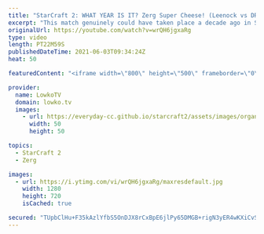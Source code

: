 ```yaml
---
title: "StarCraft 2: WHAT YEAR IS IT? Zerg Super Cheese! (Leenock vs DRG)"
excerpt: "This match genuinely could have taken place a decade ago in StarCraft 2. In this best-of-3 series of Zerg versus Zerg I cast an extremely aggressive series between Leenock and DRG.  Support my work on Patreon: http://www.patreon.com/lowkotv Become a YouTube member: https://lowko.tv/join  My second channel:"
originalUrl: https://youtube.com/watch?v=wrQH6jgxaRg
type: video
length: PT22M59S
publishedDateTime: 2021-06-03T09:34:24Z
heat: 50

featuredContent: "<iframe width=\"800\" height=\"500\" frameborder=\"0\" src=\"https://www.youtube.com/embed/wrQH6jgxaRg\" allow=\"accelerometer; autoplay; encrypted-media; gyroscope; picture-in-picture\" allowfullscreen></iframe>"

provider:
  name: LowkoTV
  domain: lowko.tv
  images:
    - url: https://everyday-cc.github.io/starcraft2/assets/images/organizations/lowko.tv-50x50.jpg
      width: 50
      height: 50

topics:
  - StarCraft 2
  - Zerg

images:
  - url: https://i.ytimg.com/vi/wrQH6jgxaRg/maxresdefault.jpg
    width: 1280
    height: 720
    isCached: true

secured: "TUpbClHu+F35kAzlYfbS5OnDJX8rCxBpE6jlPy65DMGB+rigN3yER4wKXiCvSPh3LFr+hwzq1ec9Uw0TRQR/OuY8ZpwZVvqMMkgvN3T3QTL7P47dhxVBUbJmi2rKqTjEtiR/WuzbTECcKMHnnG4oZ1TElpiB5mLvFZ+bIZtl1rKJBGNOaDG8P2jjOhn1AfTF7INQO+20pEzjW5/grmBIooLSqxaJHcbn2YwJ5uz1x34Qkw3FBcrF40FYjYWcVYMkuDAy7ntjV7ICtQfN3SoX0x1KLnenw6aNQewf/APRz4RXxKtLk+eaNwtA3E9Ti2nIdKZRcXIf6iIIU1zsiQprWV+Ov1+1Bkfc0BdJYEaM7tuUoBK2Kr6u9o3IYSoWzDWHqWhwCaK7O+1lrpuqaUUtTHQ2PSLJd1Dq2vIoOFCYYoE=;YVW5VdZ9siEznJUQq2jOjQ=="
---
```


